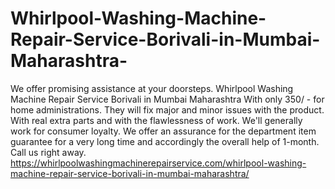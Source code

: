 # Whirlpool-Washing-Machine-Repair-Service-Borivali-in-Mumbai-Maharashtra-
We offer promising assistance at your doorsteps. Whirlpool Washing Machine Repair Service Borivali in Mumbai Maharashtra With only 350/ - for home administrations. They will fix major and minor issues with the product. With real extra parts and with the flawlessness of work. We'll generally work for consumer loyalty. We offer an assurance for the department item guarantee for a very long time and accordingly the overall help of 1-month. Call us right away. https://whirlpoolwashingmachinerepairservice.com/whirlpool-washing-machine-repair-service-borivali-in-mumbai-maharashtra/
